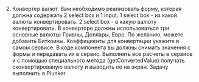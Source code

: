 2. Конвертер валют.
Вам необходимо реализовать форму, которая должна содержать 2 select box и 1 input.
1 select box - из какой валюты конвертировать.
2 select box - в какую валюту конвертировать.
В конверторе должны использоваться три основные валюты: Гривны, Доллары, Евро.
По желанию, можете добавить Биткоины.
Коэффициенты для конвертации укажите в самом сервисе. В коде компонента вы должны снимать значения с формы и передавать их в сервис.
Выполнять все расчеты в сервисе и с помощью специального метода (getConvertedValue) получать сконвертированую валюту и выводить ее на экран.
Задачу выполнить в Plunker.